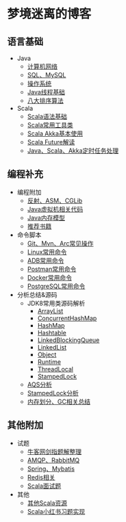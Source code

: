 # 梦境迷离的博客

## 语言基础
* Java
    * [计算机网络](src/main/java/cn/edu/jxnu/questions/Network.md)
    * [SQL、MySQL](src/main/java/cn/edu/jxnu/questions/MySQL.md)
    * [操作系统](src/main/java/cn/edu/jxnu/questions/OS.md)
    * [Java线程基础](src/main/java/cn/edu/jxnu/questions/Threads.md)
    * [八大排序算法](src/main/java/cn/edu/jxnu/questions/Sort.md)
* Scala
    * [Scala语法基础](src/main/java/cn/edu/jxnu/scala/ScalaBasic.md)
    * [Scala常用工具类](src/main/java/cn/edu/jxnu/utils/README.md)
    * [Scala Akka基本使用](src/main/java/cn/edu/jxnu/scala/ScalaAkkaBasic.md)
    * [Scala Future解读](src/main/java/cn/edu/jxnu/scala/Future.md)
    * [Java、Scala、Akka定时任务处理](src/main/java/cn/edu/jxnu/scala/Schedule.md)

    
## 编程补充
* 编程附加
    * [反射、ASM、CGLib](src/main/java/cn/edu/jxnu/questions/ASM.md)
    * [Java虚拟机相关代码](src/main/java/cn/edu/jxnu/questions/JVM.md)
    * [Java内存模型](src/main/java/cn/edu/jxnu/questions/JMM.md)
    * [推荐书籍](src/main/java/cn/edu/jxnu/recommendbooks/JavaBooks.md)
* 命令脚本
    * [Git、Mvn、Arc常见操作](src/main/java/cn/edu/jxnu/questions/Git.md)
    * [Linux常用命令](src/main/java/cn/edu/jxnu/questions/Linux.md)
    * [ADB常用命令](src/main/java/cn/edu/jxnu/autotest/ADB.md)
    * [Postman常用命令](src/main/java/cn/edu/jxnu/autotest/Postman.md)
    * [Docker常用命令](src/main/java/cn/edu/jxnu/questions/Docker.md)
    * [PostgreSQL常用命令](src/main/java/cn/edu/jxnu/questions/PgSQL.md)
* 分析总结&源码
    * JDK8常用类源码解析
        * [ArrayList](src/main/java/cn/edu/jxnu/sourcecode/ArrayList.md)
        * [ConcurrentHashMap](src/main/java/cn/edu/jxnu/sourcecode/ConcurrentHashMap.md)
        * [HashMap](src/main/java/cn/edu/jxnu/sourcecode/HashMap.md)
        * [Hashtable](src/main/java/cn/edu/jxnu/sourcecode/Hashtable.md)
        * [LinkedBlockingQueue](src/main/java/cn/edu/jxnu/sourcecode/LinkedBlockingQueue.md)
        * [LinkedList](src/main/java/cn/edu/jxnu/sourcecode/LinkedList.md)
        * [Object](src/main/java/cn/edu/jxnu/sourcecode/Object.md)
        * [Runtime](src/main/java/cn/edu/jxnu/sourcecode/Runtime.md)
        * [ThreadLocal](src/main/java/cn/edu/jxnu/sourcecode/ThreadLocal.md)
        * [StampedLock](src/main/java/cn/edu/jxnu/sourcecode/StampedLock.md)
    * [AQS分析](src/main/java/cn/edu/jxnu/questions/AQS.md)
    * [StampedLock分析](src/main/java/cn/edu/jxnu/questions/StampedLock.md)
    * [内存划分、GC相关总结](src/main/java/cn/edu/jxnu/questions/Memory.md)
    
## 其他附加
* 试题
    * [牛客网剑指题解整理](src/main/java/cn/edu/jxnu/questions/JianZhiOffer.md)
    * [AMQP、RabbitMQ](src/main/java/cn/edu/jxnu/questions/MQ.md)
    * [Spring、Mybatis](src/main/java/cn/edu/jxnu/questions/SSM.md)
    * [Redis相关](src/main/java/cn/edu/jxnu/questions/Redis.md)
    * [Scala面试题](src/main/java/cn/edu/jxnu/questions/ScalaQuestions.md)
* 其他
    * [其他Scala资源](src/main/java/cn/edu/jxnu/scala/Other.md)
    * [Scala小红书习题实现](src/main/java/cn/edu/jxnu/scala/fb/README.md)
